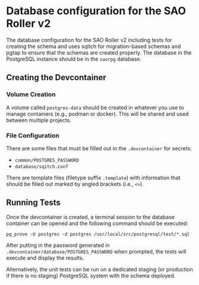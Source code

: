 # Database configuration for the SAO Roller v2

The database configuration for the SAO Roller v2 including tests for creating the schema and uses
sqitch for migration-based schemas and pgtap to ensure that the schemas are created properly. The
database in the PostgreSQL instance should be in the `saorpg` database.

## Creating the Devcontainer

### Volume Creation

A volume called `postgres-data` should be created in whatever you use to manage containers (e.g.,
podman or docker). This will be shared and used between multiple projects.

### File Configuration

There are some files that must be filled out in the `.devcontainer` for secrets:

* `common/POSTGRES_PASSWORD`
* `database/sqitch.conf`

There are template files (filetype suffix `.template`) with information that should be filled out
marked by angled brackets (i.e., `<>`).

## Running Tests

Once the devcontainer is created, a terminal session to the database container can be opened and the
following command should be executed:

`pg_prove -U postgres -d postgres /usr/local/src/postgresql/test/*.sql`

After putting in the password generated in `.devcontainer/database/POSTGRES_PASSWORD` when prompted,
the tests will execute and display the results.

Alternatively, the unit tests can be run on a dedicated staging (or production if there is no
staging) PostgreSQL system with the schema deployed.
